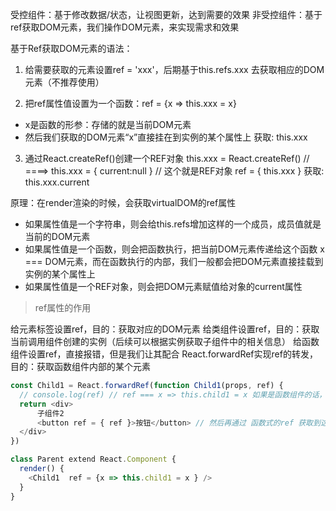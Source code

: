 
受控组件：基于修改数据/状态，让视图更新，达到需要的效果
非受控组件：基于ref获取DOM元素，我们操作DOM元素，来实现需求和效果

基于Ref获取DOM元素的语法：
1. 给需要获取的元素设置ref = 'xxx'，后期基于this.refs.xxx 去获取相应的DOM元素（不推荐使用）

2. 把ref属性值设置为一个函数：ref = {x => this.xxx = x} 
  - x是函数的形参：存储的就是当前DOM元素
  - 然后我们获取的DOM元素“x”直接挂在到实例的某个属性上
  获取: this.xxx

3. 通过React.createRef()创建一个REF对象
    this.xxx = React.createRef() // ====> this.xxx = { current:null } // 这个就是REF对象
    ref = { this.xxx }
    获取: this.xxx.current

原理：在render渲染的时候，会获取virtualDOM的ref属性

- 如果属性值是一个字符串，则会给this.refs增加这样的一个成员，成员值就是当前的DOM元素
- 如果属性值是一个函数，则会把函数执行，把当前DOM元素传递给这个函数 x === DOM元素，而在函数执行的内部，我们一般都会把DOM元素直接挂载到实例的某个属性上
- 如果属性值是一个REF对象，则会把DOM元素赋值给对象的current属性


> ref属性的作用

给元素标签设置ref，目的：获取对应的DOM元素
给类组件设置ref，目的：获取当前调用组件创建的实例（后续可以根据实例获取子组件中的相关信息） 
给函数组件设置ref，直接报错，但是我们让其配合 React.forwardRef实现ref的转发，目的：获取函数组件内部的某个元素


```js
const Child1 = React.forwardRef(function Child1(props, ref) {
  // console.log(ref) // ref === x => this.child1 = x 如果是函数组件的话，ref属性值就是该函数组件形参中的ref值
  return <div>
      子组件2
      <button ref = { ref }>按钮</button> // 然后再通过 函数式的ref 获取到这个DOM元素
  </div>
})

class Parent extend React.Component {
  render() {
    <Child1  ref = {x => this.child1 = x } />
  }
}
```
